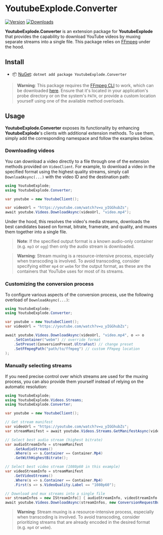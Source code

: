 # YoutubeExplode.Converter

[![Version](https://img.shields.io/nuget/v/YoutubeExplode.svg)](https://nuget.org/packages/YoutubeExplode.Converter)
[![Downloads](https://img.shields.io/nuget/dt/YoutubeExplode.svg)](https://nuget.org/packages/YoutubeExplode.Converter)

**YoutubeExplode.Converter** is an extension package for **YoutubeExplode** that provides the capability to download YouTube videos by muxing separate streams into a single file.
This package relies on [FFmpeg](https://ffmpeg.org) under the hood.

## Install

- 📦 [NuGet](https://nuget.org/packages/YoutubeExplode.Converter): `dotnet add package YoutubeExplode.Converter`

> **Warning**:
> This package requires the [FFmpeg CLI](https://ffmpeg.org) to work, which can be downloaded [here](https://ffbinaries.com/downloads).
> Ensure that it's located in your application's probe directory or on the system's `PATH`, or provide a custom location yourself using one of the available method overloads.

## Usage

**YoutubeExplode.Converter** exposes its functionality by enhancing **YoutubeExplode**'s clients with additional extension methods.
To use them, simply add the corresponding namespace and follow the examples below.

### Downloading videos

You can download a video directly to a file through one of the extension methods provided on `VideoClient`.
For example, to download a video in the specified format using the highest quality streams, simply call `DownloadAsync(...)` with the video ID and the destination path:

```csharp
using YoutubeExplode;
using YoutubeExplode.Converter;

var youtube = new YoutubeClient();

var videoUrl = "https://youtube.com/watch?v=u_yIGGhubZs";
await youtube.Videos.DownloadAsync(videoUrl, "video.mp4");
```

Under the hood, this resolves the video's media streams, downloads the best candidates based on format, bitrate, framerate, and quality, and muxes them together into a single file.

> **Note**:
> If the specified output format is a known audio-only container (e.g. `mp3` or `ogg`) then only the audio stream is downloaded.

> **Warning**:
> Stream muxing is a resource-intensive process, especially when transcoding is involved.
> To avoid transcoding, consider specifying either `mp4` or `webm` for the output format, as these are the containers that YouTube uses for most of its streams. 

### Customizing the conversion process

To configure various aspects of the conversion process, use the following overload of `DownloadAsync(...)`:

```csharp
using YoutubeExplode;
using YoutubeExplode.Converter;

var youtube = new YoutubeClient();
var videoUrl = "https://youtube.com/watch?v=u_yIGGhubZs";

await youtube.Videos.DownloadAsync(videoUrl, "video.mp4", o => o
    .SetContainer("webm") // override format
    .SetPreset(ConversionPreset.UltraFast) // change preset
    .SetFFmpegPath("path/to/ffmpeg") // custom FFmpeg location
);
```

### Manually selecting streams

If you need precise control over which streams are used for the muxing process, you can also provide them yourself instead of relying on the automatic resolution:

```csharp
using YoutubeExplode;
using YoutubeExplode.Videos.Streams;
using YoutubeExplode.Converter;

var youtube = new YoutubeClient();

// Get stream manifest
var videoUrl = "https://youtube.com/watch?v=u_yIGGhubZs";
var streamManifest = await youtube.Videos.Streams.GetManifestAsync(videoUrl);

// Select best audio stream (highest bitrate)
var audioStreamInfo = streamManifest
    .GetAudioStreams()
    .Where(s => s.Container == Container.Mp4)
    .GetWithHighestBitrate();

// Select best video stream (1080p60 in this example)
var videoStreamInfo = streamManifest
    .GetVideoStreams()
    .Where(s => s.Container == Container.Mp4)
    .First(s => s.VideoQuality.Label == "1080p60");

// Download and mux streams into a single file
var streamInfos = new IStreamInfo[] { audioStreamInfo, videoStreamInfo };
await youtube.Videos.DownloadAsync(streamInfos, new ConversionRequestBuilder("video.mp4").Build());
```

> **Warning**:
> Stream muxing is a resource-intensive process, especially when transcoding is involved.
> To avoid transcoding, consider prioritizing streams that are already encoded in the desired format (e.g. `mp4` or `webm`).